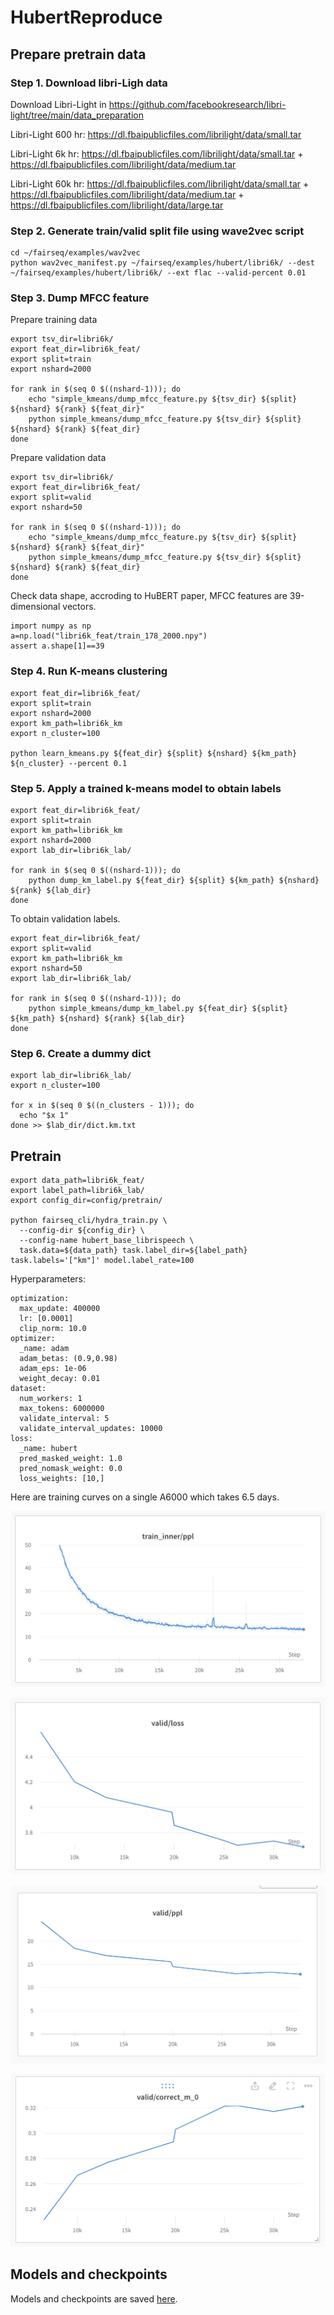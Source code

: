 # HubertReproduce

## Prepare pretrain data

### Step 1. Download libri-Ligh data

Download Libri-Light in https://github.com/facebookresearch/libri-light/tree/main/data_preparation

Libri-Light 600 hr: https://dl.fbaipublicfiles.com/librilight/data/small.tar

Libri-Light 6k hr: https://dl.fbaipublicfiles.com/librilight/data/small.tar + https://dl.fbaipublicfiles.com/librilight/data/medium.tar

Libri-Light 60k hr: https://dl.fbaipublicfiles.com/librilight/data/small.tar + https://dl.fbaipublicfiles.com/librilight/data/medium.tar + https://dl.fbaipublicfiles.com/librilight/data/large.tar

### Step 2. Generate train/valid split file using wave2vec script

```
cd ~/fairseq/examples/wav2vec
python wav2vec_manifest.py ~/fairseq/examples/hubert/libri6k/ --dest ~/fairseq/examples/hubert/libri6k/ --ext flac --valid-percent 0.01
```

### Step 3. Dump MFCC feature

Prepare training data

```
export tsv_dir=libri6k/
export feat_dir=libri6k_feat/
export split=train
export nshard=2000

for rank in $(seq 0 $((nshard-1))); do
	echo "simple_kmeans/dump_mfcc_feature.py ${tsv_dir} ${split} ${nshard} ${rank} ${feat_dir}"
	python simple_kmeans/dump_mfcc_feature.py ${tsv_dir} ${split} ${nshard} ${rank} ${feat_dir}
done
```

Prepare validation data 

```
export tsv_dir=libri6k/
export feat_dir=libri6k_feat/
export split=valid
export nshard=50

for rank in $(seq 0 $((nshard-1))); do
	echo "simple_kmeans/dump_mfcc_feature.py ${tsv_dir} ${split} ${nshard} ${rank} ${feat_dir}"
	python simple_kmeans/dump_mfcc_feature.py ${tsv_dir} ${split} ${nshard} ${rank} ${feat_dir}
done
```

Check data shape, accroding to HuBERT paper, MFCC features are 39-dimensional vectors.

```
import numpy as np
a=np.load("libri6k_feat/train_178_2000.npy")
assert a.shape[1]==39
```

### Step 4. Run K-means clustering

```
export feat_dir=libri6k_feat/
export split=train
export nshard=2000
export km_path=libri6k_km
export n_cluster=100

python learn_kmeans.py ${feat_dir} ${split} ${nshard} ${km_path} ${n_cluster} --percent 0.1
```

### Step 5. Apply a trained k-means model to obtain labels 

```
export feat_dir=libri6k_feat/
export split=train
export km_path=libri6k_km
export nshard=2000
export lab_dir=libri6k_lab/

for rank in $(seq 0 $((nshard-1))); do
	python dump_km_label.py ${feat_dir} ${split} ${km_path} ${nshard} ${rank} ${lab_dir}
done
```

To obtain validation labels.

```
export feat_dir=libri6k_feat/
export split=valid
export km_path=libri6k_km
export nshard=50
export lab_dir=libri6k_lab/

for rank in $(seq 0 $((nshard-1))); do
	python simple_kmeans/dump_km_label.py ${feat_dir} ${split} ${km_path} ${nshard} ${rank} ${lab_dir}
done
```

### Step 6. Create a dummy dict

```
export lab_dir=libri6k_lab/
export n_cluster=100

for x in $(seq 0 $((n_clusters - 1))); do
  echo "$x 1"
done >> $lab_dir/dict.km.txt
```

## Pretrain

```
export data_path=libri6k_feat/
export label_path=libri6k_lab/
export config_dir=config/pretrain/

python fairseq_cli/hydra_train.py \
  --config-dir ${config_dir} \
  --config-name hubert_base_librispeech \
  task.data=${data_path} task.label_dir=${label_path} task.labels='["km"]' model.label_rate=100
```

Hyperparameters:

```
optimization:
  max_update: 400000
  lr: [0.0001]
  clip_norm: 10.0
optimizer:
  _name: adam
  adam_betas: (0.9,0.98)
  adam_eps: 1e-06
  weight_decay: 0.01
dataset:
  num_workers: 1
  max_tokens: 6000000
  validate_interval: 5
  validate_interval_updates: 10000
loss:
  _name: hubert
  pred_masked_weight: 1.0
  pred_nomask_weight: 0.0
  loss_weights: [10,]
```

Here are training curves on a single A6000 which takes 6.5 days.

![Train PPL](ppl.png)

![Loss](valid_loss.png)

![Valid PPL](valid_ppl.png)

![Valid Accuracy](accuracy.png)

## Models and checkpoints

Models and checkpoints are saved [here](https://drive.google.com/drive/folders/1kM4zaJgnRqx7z1zwY8kUS10Rg2mTzp_r?usp=sharing~~~~).





